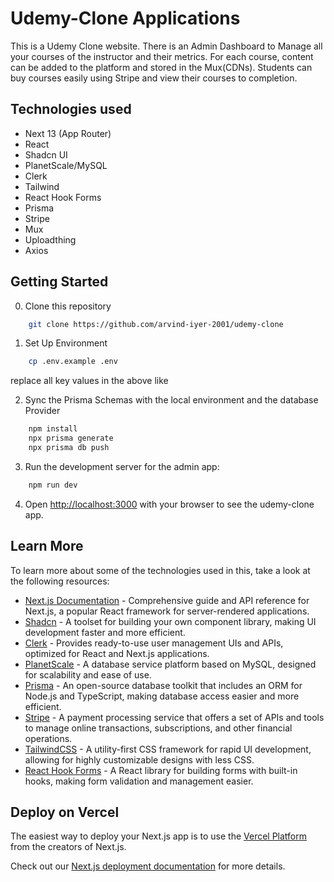# Udemy-Clone Applications
This is a Udemy Clone website. There is an Admin Dashboard to Manage all your courses of the instructor and their metrics. For each course, content can be added to the platform and stored in the Mux(CDNs). Students can buy courses easily using Stripe and view their courses to completion. 

## Technologies used
- Next 13 (App Router)
- React
- Shadcn UI
- PlanetScale/MySQL
- Clerk
- Tailwind
- React Hook Forms
- Prisma
- Stripe
- Mux
- Uploadthing
- Axios

## Getting Started
0. Clone this repository
```bash
    git clone https://github.com/arvind-iyer-2001/udemy-clone
```

1. Set Up Environment
```bash
    cp .env.example .env
```
replace all key values in the above like

2. Sync the Prisma Schemas with the local environment and the database Provider
```bash
    npm install
    npx prisma generate
    npx prisma db push
```
  
3. Run the development server for the admin app:
```bash
    npm run dev
```

4. Open [http://localhost:3000](http://localhost:3000) with your browser to see the udemy-clone app.

## Learn More

To learn more about some of the technologies used in this, take a look at the following resources:

- [Next.js Documentation](https://nextjs.org/docs) - Comprehensive guide and API reference for Next.js, a popular React framework for server-rendered applications.
- [Shadcn](https://ui.shadcn.com/) - A toolset for building your own component library, making UI development faster and more efficient.
- [Clerk](https://dashboard.clerk.com/) - Provides ready-to-use user management UIs and APIs, optimized for React and Next.js applications.
- [PlanetScale](https://planetscale.com/) - A database service platform based on MySQL, designed for scalability and ease of use.
- [Prisma](https://www.prisma.io/) - An open-source database toolkit that includes an ORM for Node.js and TypeScript, making database access easier and more efficient.
- [Stripe](https://stripe.com/) - A payment processing service that offers a set of APIs and tools to manage online transactions, subscriptions, and other financial operations.
- [TailwindCSS](https://tailwindcss.com/) - A utility-first CSS framework for rapid UI development, allowing for highly customizable designs with less CSS.
- [React Hook Forms](https://react-hook-form.com/) - A React library for building forms with built-in hooks, making form validation and management easier.

## Deploy on Vercel
The easiest way to deploy your Next.js app is to use the [Vercel Platform](https://vercel.com/new?utm_medium=default-template&filter=next.js&utm_source=create-next-app&utm_campaign=create-next-app-readme) from the creators of Next.js.

Check out our [Next.js deployment documentation](https://nextjs.org/docs/deployment) for more details.
